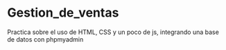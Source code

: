 # Gestion_de_ventas
Practica sobre el uso de HTML, CSS y un poco de js, integrando una base de datos con phpmyadmin
